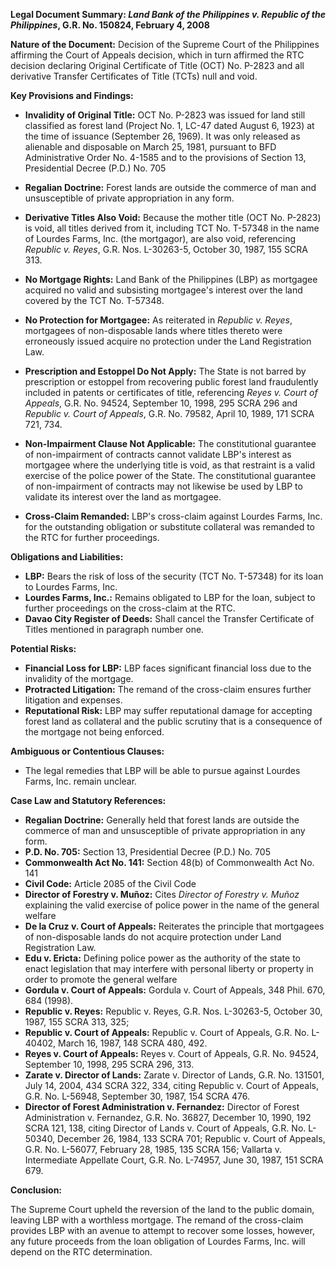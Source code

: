 **Legal Document Summary: *Land Bank of the Philippines v. Republic of the Philippines*, G.R. No. 150824, February 4, 2008**

**Nature of the Document:** Decision of the Supreme Court of the Philippines affirming the Court of Appeals decision, which in turn affirmed the RTC decision declaring Original Certificate of Title (OCT) No. P-2823 and all derivative Transfer Certificates of Title (TCTs) null and void.

**Key Provisions and Findings:**

*   **Invalidity of Original Title:** OCT No. P-2823 was issued for land still classified as forest land (Project No. 1, LC-47 dated August 6, 1923) at the time of issuance (September 26, 1969). It was only released as alienable and disposable on March 25, 1981, pursuant to BFD Administrative Order No. 4-1585 and to the provisions of Section 13, Presidential Decree (P.D.) No. 705

*   **Regalian Doctrine:** Forest lands are outside the commerce of man and unsusceptible of private appropriation in any form.

*   **Derivative Titles Also Void:** Because the mother title (OCT No. P-2823) is void, all titles derived from it, including TCT No. T-57348 in the name of Lourdes Farms, Inc. (the mortgagor), are also void, referencing *Republic v. Reyes*, G.R. Nos. L-30263-5, October 30, 1987, 155 SCRA 313.

*   **No Mortgage Rights:** Land Bank of the Philippines (LBP) as mortgagee acquired no valid and subsisting mortgagee's interest over the land covered by the TCT No. T-57348.

*   **No Protection for Mortgagee:** As reiterated in *Republic v. Reyes*, mortgagees of non-disposable lands where titles thereto were erroneously issued acquire no protection under the Land Registration Law.

*   **Prescription and Estoppel Do Not Apply:** The State is not barred by prescription or estoppel from recovering public forest land fraudulently included in patents or certificates of title, referencing *Reyes v. Court of Appeals*, G.R. No. 94524, September 10, 1998, 295 SCRA 296 and *Republic v. Court of Appeals*, G.R. No. 79582, April 10, 1989, 171 SCRA 721, 734.

*   **Non-Impairment Clause Not Applicable:** The constitutional guarantee of non-impairment of contracts cannot validate LBP's interest as mortgagee where the underlying title is void, as that restraint is a valid exercise of the police power of the State. The constitutional guarantee of non-impairment of contracts may not likewise be used by LBP to validate its interest over the land as mortgagee.

*   **Cross-Claim Remanded:** LBP's cross-claim against Lourdes Farms, Inc. for the outstanding obligation or substitute collateral was remanded to the RTC for further proceedings.

**Obligations and Liabilities:**

*   **LBP:** Bears the risk of loss of the security (TCT No. T-57348) for its loan to Lourdes Farms, Inc.
*   **Lourdes Farms, Inc.:** Remains obligated to LBP for the loan, subject to further proceedings on the cross-claim at the RTC.
*   **Davao City Register of Deeds:** Shall cancel the Transfer Certificate of Titles mentioned in paragraph number one.

**Potential Risks:**

*   **Financial Loss for LBP:** LBP faces significant financial loss due to the invalidity of the mortgage.
*   **Protracted Litigation:** The remand of the cross-claim ensures further litigation and expenses.
*   **Reputational Risk:** LBP may suffer reputational damage for accepting forest land as collateral and the public scrutiny that is a consequence of the mortgage not being enforced.

**Ambiguous or Contentious Clauses:**

*   The legal remedies that LBP will be able to pursue against Lourdes Farms, Inc. remain unclear.

**Case Law and Statutory References:**

*   **Regalian Doctrine:**  Generally held that forest lands are outside the commerce of man and unsusceptible of private appropriation in any form.
*   **P.D. No. 705:** Section 13, Presidential Decree (P.D.) No. 705
*   **Commonwealth Act No. 141:** Section 48(b) of Commonwealth Act No. 141
*   **Civil Code:** Article 2085 of the Civil Code
*   **Director of Forestry v. Muñoz:** Cites *Director of Forestry v. Muñoz* explaining the valid exercise of police power in the name of the general welfare
*   **De la Cruz v. Court of Appeals:** Reiterates the principle that mortgagees of non-disposable lands do not acquire protection under Land Registration Law.
*   **Edu v. Ericta:** Defining police power as the authority of the state to enact legislation that may interfere with personal liberty or property in order to promote the general welfare
*   **Gordula v. Court of Appeals:** Gordula v. Court of Appeals, 348 Phil. 670, 684 (1998).
*   **Republic v. Reyes:** Republic v. Reyes, G.R. Nos. L-30263-5, October 30, 1987, 155 SCRA 313, 325;
*   **Republic v. Court of Appeals:** Republic v. Court of Appeals, G.R. No. L-40402, March 16, 1987, 148 SCRA 480, 492.
*   **Reyes v. Court of Appeals:** Reyes v. Court of Appeals, G.R. No. 94524, September 10, 1998, 295 SCRA 296, 313.
*   **Zarate v. Director of Lands:** Zarate v. Director of Lands, G.R. No. 131501, July 14, 2004, 434 SCRA 322, 334, citing Republic v. Court of Appeals, G.R. No. L-56948, September 30, 1987, 154 SCRA 476.
*   **Director of Forest Administration v. Fernandez:** Director of Forest Administration v. Fernandez, G.R. No. 36827, December 10, 1990, 192 SCRA 121, 138, citing Director of Lands v. Court of Appeals, G.R. No. L-50340, December 26, 1984, 133 SCRA 701; Republic v. Court of Appeals, G.R. No. L-56077, February 28, 1985, 135 SCRA 156; Vallarta v. Intermediate Appellate Court, G.R. No. L-74957, June 30, 1987, 151 SCRA 679.

**Conclusion:**

The Supreme Court upheld the reversion of the land to the public domain, leaving LBP with a worthless mortgage. The remand of the cross-claim provides LBP with an avenue to attempt to recover some losses, however, any future proceeds from the loan obligation of Lourdes Farms, Inc. will depend on the RTC determination.